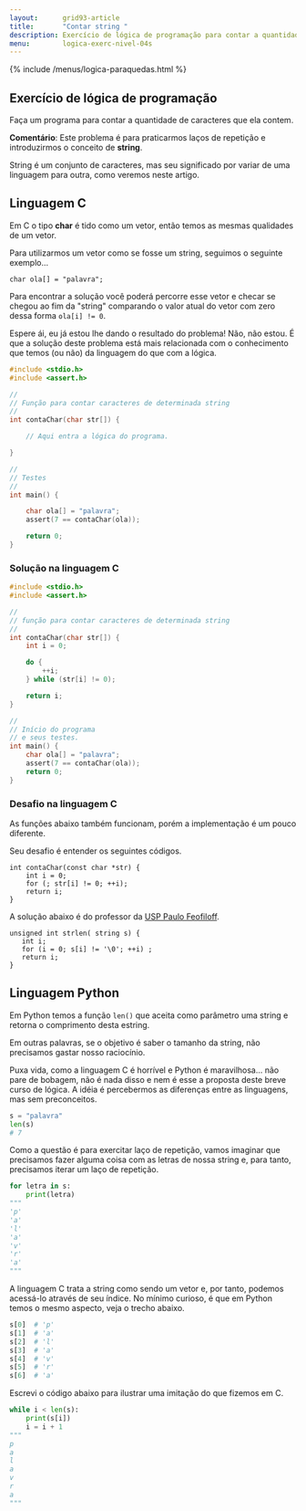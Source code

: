 ```yaml
---
layout:      grid93-article
title:       "Contar string "
description: Exercício de lógica de programação para contar a quantidade de caracteres de uma string qualquer.
menu:        logica-exerc-nivel-04s
---
```


{% include /menus/logica-paraquedas.html %}

Exercício de lógica de programação
---

Faça um programa para contar a quantidade de caracteres que ela contem.

**Comentário**: Este problema é para praticarmos laços de repetição e introduzirmos o conceito de __string__.

String é um conjunto de caracteres, mas seu significado por variar de uma linguagem para outra, como veremos neste artigo.


Linguagem C
---

Em C o tipo __char__ é tido como um vetor, então temos as mesmas qualidades de um vetor.

Para utilizarmos um vetor como se fosse um string, seguimos o seguinte exemplo...

    char ola[] = "palavra";

Para encontrar a solução você poderá percorre esse vetor e checar se chegou ao fim da "string" comparando o valor atual
do vetor com zero dessa forma `ola[i] != 0`.

Espere ái, eu já estou lhe dando o resultado do problema! Não, não estou. É que a solução deste problema está mais 
relacionada com o conhecimento que temos (ou não) da linguagem do que com a lógica.


```c
#include <stdio.h>
#include <assert.h>

//
// Função para contar caracteres de determinada string
//
int contaChar(char str[]) {

    // Aqui entra a lógica do programa.

}

//
// Testes
//
int main() {

    char ola[] = "palavra";
    assert(7 == contaChar(ola));

    return 0;
}
```



### Solução na linguagem C

```c
#include <stdio.h>
#include <assert.h>

//
// função para contar caracteres de determinada string
//
int contaChar(char str[]) {
    int i = 0;

    do {
        ++i;
    } while (str[i] != 0);

    return i;
}

//
// Início do programa
// e seus testes.
int main() {
    char ola[] = "palavra";
    assert(7 == contaChar(ola));
    return 0;
}
```

### Desafio na linguagem C

As funções abaixo também funcionam, porém a implementação é um pouco diferente. 

Seu desafio é entender os seguintes códigos.

    int contaChar(const char *str) {
        int i = 0;
        for (; str[i] != 0; ++i);
        return i;
    }

A solução abaixo é do professor da [USP Paulo Feofiloff](http://www.ime.usp.br/~pf/algoritmos/aulas/bubi2.html "link-externo").

    unsigned int strlen( string s) {
       int i;
       for (i = 0; s[i] != '\0'; ++i) ;
       return i;
    }


Linguagem Python
---

Em Python temos a função `len()` que aceita como parâmetro uma string e retorna o comprimento desta estring.

Em outras palavras, se o objetivo é saber o tamanho da string, não precisamos gastar nosso raciocínio.

Puxa vida, como a linguagem C é horrível e Python é maravilhosa... não pare de bobagem, não é nada disso e nem é esse a
proposta deste breve curso de lógica. A idéia é percebermos as diferenças entre as linguagens, mas sem preconceitos.

```python
s = "palavra"
len(s)
# 7
```

Como a questão é para exercitar laço de repetição, vamos imaginar que precisamos fazer alguma coisa com as letras de
nossa string e, para tanto, precisamos iterar um laço de repetição.

```python
for letra in s:
    print(letra)
"""
'p'
'a'
'l'
'a'
'v'
'r'
'a'
"""
```

A linguagem C trata a string como sendo um vetor e, por tanto, podemos acessá-lo através de seu 
índice. No mínimo curioso, é que em Python temos o mesmo aspecto, veja o trecho abaixo.

```python
s[0]  # 'p'
s[1]  # 'a'
s[2]  # 'l'
s[3]  # 'a'
s[4]  # 'v'
s[5]  # 'r'
s[6]  # 'a'
```

Escrevi o código abaixo para ilustrar uma imitação do que fizemos em C.

```python
while i < len(s):
    print(s[i])
    i = i + 1
"""
p
a
l
a
v
r
a
"""
```